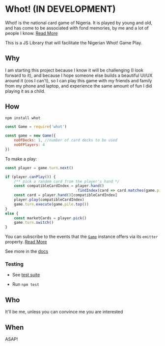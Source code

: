 # Whot! (IN DEVELOPMENT)

Whot! is the national card game of Nigeria. It is played by young and old, and has come to be associated with fond memories, by me and a lot of people I know. [Read More](https://www.pagat.com/com/whot.html)

This is a JS Library that will facilitate the Nigerian Whot! Game Play.

## Why

I am starting this project because I know it will be challenging (I look forward to it), and because I hope someone else builds a beautiful UI/UX around it (cos I can't), so I can play this game with my friends and family from my phone and laptop, and experience the same amount of fun I did playing it as a child.

## How

```bash
npm install whot
```

```js
const Game = require('whot')

const game = new Game({
    noOfDecks: 1, //number of card decks to be used
    noOfPlayers: 4
})
```

To make a play:

```js
const player = game.turn.next()

if (player.canPlay()) {
    /** pick a random card from the player's hand */
    const compatibleCardIndex = player.hand()
                                .findIndex(card => card.matches(game.pile.top()))
    const card = player.hand()[compatibleCardIndex]
    player.play(compatibleCardIndex)
    game.turn.execute(game.pile.top())
}
else {
    const marketCards = player.pick()
    game.turn.switch()
}
```

You can subscribe to the events that the [`Game`](./docs/game.md) instance offers via its `emitter` property. [Read More](./docs/events.md)

See more in the [docs](./docs)

### Testing

- See [test suite](./tests)

- Run `npm test`

## Who

It'll be me, unless you can convince me you are interested

## When

ASAP!